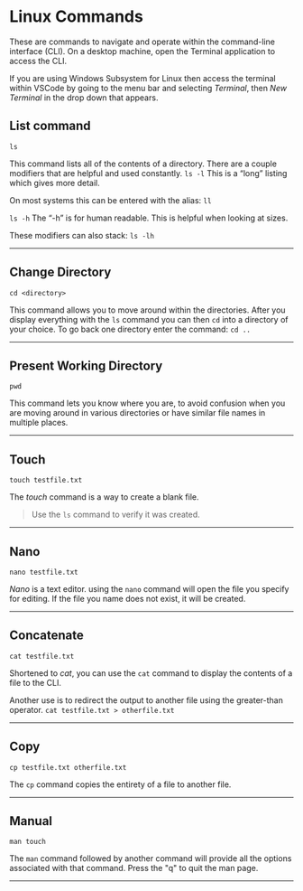 # Linux Commands

These are commands to navigate and operate within the command-line interface (CLI).  On a desktop machine, open the Terminal application to access the CLI.  

If you are using Windows Subsystem for Linux then access the terminal within VSCode by going to the menu bar and selecting _Terminal_, then _New Terminal_ in the drop down that appears.  

## List command

```ls```

This command lists all of the contents of a directory. There are a couple modifiers that are helpful and used constantly.
```ls -l```
This is a “long” listing which gives more detail.

On most systems this can be entered with the alias:
```ll```

```ls -h```
The “-h” is for human readable.  This is helpful when looking at sizes.

These modifiers can also stack:
```ls -lh```
___

## Change Directory

```cd <directory>```

This command allows you to move around within the directories.  After you display everything with the
```ls```
 command you can then
```cd```
 into a directory of your choice. To go back one directory enter the command:
```cd ..```
___

## Present Working Directory

```pwd```

This command lets you know where you are, to avoid confusion when you are moving around in various directories or have similar file names in multiple places.
___

## Touch

```touch testfile.txt```

The _touch_ command is a way to create a blank file.  
> Use the ```ls``` command to verify it was created.  
___

## Nano

```nano testfile.txt```

_Nano_ is a text editor.  using the ```nano``` command will open the file you specify for editing.  If the file you name does not exist, it will be created.  
___

## Concatenate

```cat testfile.txt```

Shortened to _cat_, you can use the ```cat``` command to display the contents of a file to the CLI.  

Another use is to redirect the output to another file using the greater-than operator.
```cat testfile.txt > otherfile.txt```
___

## Copy

```cp testfile.txt otherfile.txt```

The ```cp``` command copies the entirety of a file to another file.  
___

## Manual

```man touch```

The ```man``` command followed by another command will provide all the options associated with that command.  Press the "q" to quit the man page.  
___


